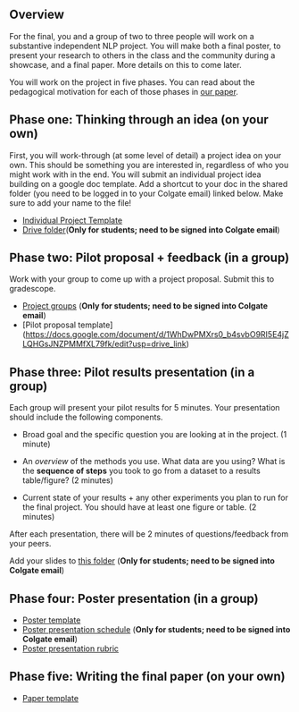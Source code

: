 ## Overview

For the final, you and a group of two to three people will work on a substantive independent NLP project. You will make both a final poster, to present your research to others in the class and the community during a showcase, and a final paper. More details on this to come later.

You will work on the project in five phases. You can read about the pedagogical motivation for each of those phases in [our paper](https://aclanthology.org/2024.teachingnlp-1.16/). 

## Phase one: Thinking through an idea (on your own)

First, you will work-through (at some level of detail) a project idea on your own. This should be something you are interested in, regardless of who you might work with in the end. You will submit an individual project idea building on a google doc template. Add a shortcut to your doc in the shared folder (you need to be logged in to your Colgate email) linked below. Make sure to add your name to the file!

* [Individual Project Template](https://docs.google.com/document/d/16jGExYntDYBcgu74n1j-_4ujuYFr3XO1-y4AS8aXwmU/edit?usp=drive_link)
* [Drive folder](https://drive.google.com/drive/folders/1p5AcgjCE0tW6U1ZDN9drd0lNvblybIJG?usp=drive_link)(**Only for students; need to be signed into Colgate email**)

## Phase two: Pilot proposal + feedback (in a group)

Work with your group to come up with a project proposal. Submit this to gradescope.

* [Project groups](https://docs.google.com/spreadsheets/d/1doOiMv6qKcCuM_H4yqB2ObVTxMkUb8BCscOIxip6oGA/edit?usp=sharing) (**Only for students; need to be signed into Colgate email**)
* [Pilot proposal template] (https://docs.google.com/document/d/1WhDwPMXrs0_b4svbO9RI5E4jZLQHGsJNZPMMfXL79fk/edit?usp=drive_link)
 


## Phase three: Pilot results presentation (in a group)

Each group will present your pilot results for 5 minutes. Your presentation should include the following components.  

* Broad goal and the specific question you are looking at in the project. (1 minute)

* An *overview* of the methods you use. What data are you using? What is the **sequence of steps** you took to go from a dataset to a results table/figure? (2 minutes) 

* Current state of your results + any other experiments you plan to run for the final project. You should have at least one figure or table. (2 minutes)

After each presentation, there will be 2 minutes of questions/feedback from your peers. 

Add your slides to [this folder](https://drive.google.com/drive/folders/1fzYEaAW1DEpnVvRJDfgP58YZ7tP6o1Eo?usp=drive_link) (**Only for students; need to be signed into Colgate email**)


## Phase four: Poster presentation (in a group)

* [Poster template](https://docs.google.com/presentation/d/1GGJMG_BTGtAOZLpRNaWq_JYd7sqgx72Vi5sCLR2ZhaA/edit?usp=sharing)
* [Poster presentation schedule](https://docs.google.com/spreadsheets/d/1doOiMv6qKcCuM_H4yqB2ObVTxMkUb8BCscOIxip6oGA/edit?usp=sharing) (**Only for students; need to be signed into Colgate email**)
* [Poster presentation rubric](https://docs.google.com/document/d/19UMwU3Bg9PpLJYLWgVoRUhRSxutEABeeF1FTNiDX8so/edit?usp=sharing)

## Phase five: Writing the final paper (on your own)

* [Paper template](https://www.overleaf.com/read/rwqybjvhypkf#d56386)
